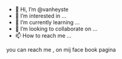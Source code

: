 - 👋 Hi, I’m @vanheyste
- 👀 I’m interested in ...
- 🌱 I’m currently learning ...
- 💞️ I’m looking to collaborate on ...
- 📫 How to reach me ...

<!---
vanheyste/vanheyste is a ✨ special ✨ repository because its `README.md` (this file) appears on your GitHub profile.
You can click the Preview link to take a look at your changes.
--->you can reach me , on mij face book pagina
